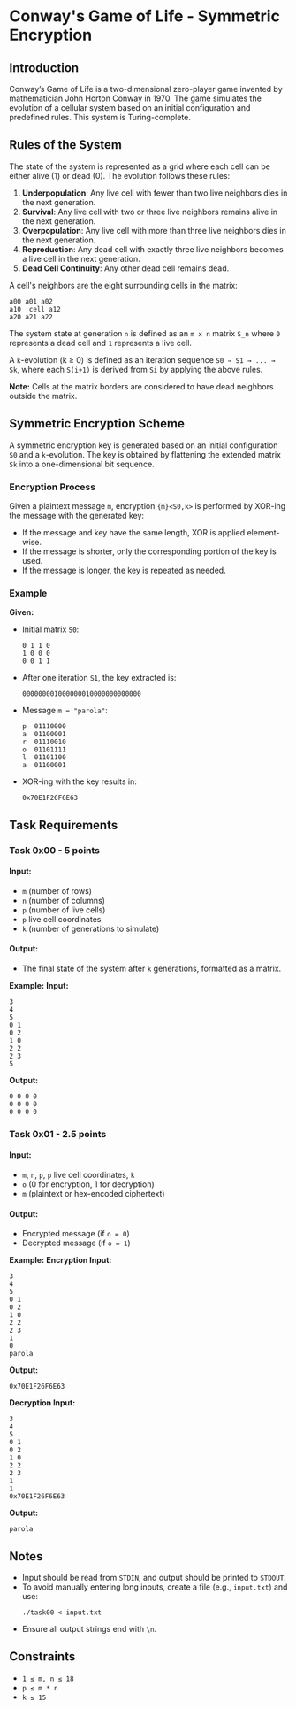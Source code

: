 # Conway's Game of Life - Symmetric Encryption

## Introduction
Conway’s Game of Life is a two-dimensional zero-player game invented by mathematician John Horton Conway in 1970. The game simulates the evolution of a cellular system based on an initial configuration and predefined rules. This system is Turing-complete.

## Rules of the System
The state of the system is represented as a grid where each cell can be either alive (1) or dead (0). The evolution follows these rules:

1. **Underpopulation**: Any live cell with fewer than two live neighbors dies in the next generation.
2. **Survival**: Any live cell with two or three live neighbors remains alive in the next generation.
3. **Overpopulation**: Any live cell with more than three live neighbors dies in the next generation.
4. **Reproduction**: Any dead cell with exactly three live neighbors becomes a live cell in the next generation.
5. **Dead Cell Continuity**: Any other dead cell remains dead.

A cell's neighbors are the eight surrounding cells in the matrix:
```
a00 a01 a02
a10  cell a12
a20 a21 a22
```

The system state at generation `n` is defined as an `m x n` matrix `S_n` where `0` represents a dead cell and `1` represents a live cell.

A `k`-evolution (k ≥ 0) is defined as an iteration sequence `S0 → S1 → ... → Sk`, where each `S(i+1)` is derived from `Si` by applying the above rules.

**Note:** Cells at the matrix borders are considered to have dead neighbors outside the matrix.

## Symmetric Encryption Scheme
A symmetric encryption key is generated based on an initial configuration `S0` and a `k`-evolution. The key is obtained by flattening the extended matrix `Sk` into a one-dimensional bit sequence.

### Encryption Process
Given a plaintext message `m`, encryption `{m}<S0,k>` is performed by XOR-ing the message with the generated key:
- If the message and key have the same length, XOR is applied element-wise.
- If the message is shorter, only the corresponding portion of the key is used.
- If the message is longer, the key is repeated as needed.

### Example
**Given:**
- Initial matrix `S0`:
  ```
  0 1 1 0
  1 0 0 0
  0 0 1 1
  ```
- After one iteration `S1`, the key extracted is:
  ```
  000000001000000010000000000000
  ```
- Message `m = "parola"`:
  ```
  p  01110000
  a  01100001
  r  01110010
  o  01101111
  l  01101100
  a  01100001
  ```
- XOR-ing with the key results in:
  ```
  0x70E1F26F6E63
  ```

## Task Requirements
### Task 0x00 - 5 points
#### Input:
- `m` (number of rows)
- `n` (number of columns)
- `p` (number of live cells)
- `p` live cell coordinates
- `k` (number of generations to simulate)

#### Output:
- The final state of the system after `k` generations, formatted as a matrix.

**Example:**
**Input:**
```
3
4
5
0 1
0 2
1 0
2 2
2 3
5
```
**Output:**
```
0 0 0 0
0 0 0 0
0 0 0 0
```

### Task 0x01 - 2.5 points
#### Input:
- `m`, `n`, `p`, `p` live cell coordinates, `k`
- `o` (0 for encryption, 1 for decryption)
- `m` (plaintext or hex-encoded ciphertext)

#### Output:
- Encrypted message (if `o = 0`)
- Decrypted message (if `o = 1`)

**Example:**
**Encryption Input:**
```
3
4
5
0 1
0 2
1 0
2 2
2 3
1
0
parola
```
**Output:**
```
0x70E1F26F6E63
```

**Decryption Input:**
```
3
4
5
0 1
0 2
1 0
2 2
2 3
1
1
0x70E1F26F6E63
```
**Output:**
```
parola
```

## Notes
- Input should be read from `STDIN`, and output should be printed to `STDOUT`.
- To avoid manually entering long inputs, create a file (e.g., `input.txt`) and use:
  ```
  ./task00 < input.txt
  ```
- Ensure all output strings end with `\n`.

## Constraints
- `1 ≤ m, n ≤ 18`
- `p ≤ m * n`
- `k ≤ 15`
